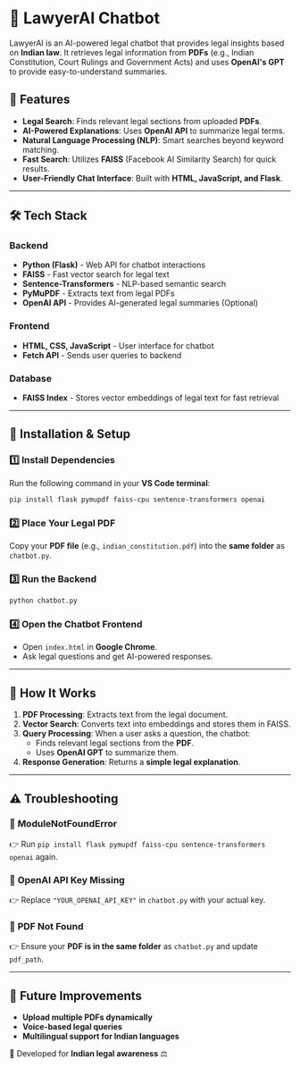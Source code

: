 # 📜 LawyerAI Chatbot

LawyerAI is an AI-powered legal chatbot that provides legal insights based on **Indian law**. It retrieves legal information from **PDFs** (e.g., Indian Constitution, Court Rulings and Government Acts) and uses **OpenAI's GPT** to provide easy-to-understand summaries.

## 🚀 Features
- **Legal Search**: Finds relevant legal sections from uploaded **PDFs**.
- **AI-Powered Explanations**: Uses **OpenAI API** to summarize legal terms.
- **Natural Language Processing (NLP)**: Smart searches beyond keyword matching.
- **Fast Search**: Utilizes **FAISS** (Facebook AI Similarity Search) for quick results.
- **User-Friendly Chat Interface**: Built with **HTML, JavaScript, and Flask**.

---

## 🛠️ Tech Stack
### **Backend**
- **Python (Flask)** - Web API for chatbot interactions
- **FAISS** - Fast vector search for legal text
- **Sentence-Transformers** - NLP-based semantic search
- **PyMuPDF** - Extracts text from legal PDFs
- **OpenAI API** - Provides AI-generated legal summaries (Optional)

### **Frontend**
- **HTML, CSS, JavaScript** - User interface for chatbot
- **Fetch API** - Sends user queries to backend

### **Database**
- **FAISS Index** - Stores vector embeddings of legal text for fast retrieval

---

## 🔧 Installation & Setup

### **1️⃣ Install Dependencies**
Run the following command in your **VS Code terminal**:
```bash
pip install flask pymupdf faiss-cpu sentence-transformers openai
```

### **2️⃣ Place Your Legal PDF**
Copy your **PDF file** (e.g., `indian_constitution.pdf`) into the **same folder** as `chatbot.py`.

### **3️⃣ Run the Backend**
```bash
python chatbot.py
```

### **4️⃣ Open the Chatbot Frontend**
- Open `index.html` in **Google Chrome**.
- Ask legal questions and get AI-powered responses.

---

## 📌 How It Works
1. **PDF Processing**: Extracts text from the legal document.
2. **Vector Search**: Converts text into embeddings and stores them in FAISS.
3. **Query Processing**: When a user asks a question, the chatbot:
   - Finds relevant legal sections from the **PDF**.
   - Uses **OpenAI GPT** to summarize them.
4. **Response Generation**: Returns a **simple legal explanation**.

---

## ⚠️ Troubleshooting
### 🔴 **ModuleNotFoundError**
👉 Run `pip install flask pymupdf faiss-cpu sentence-transformers openai` again.

### 🔴 **OpenAI API Key Missing**
👉 Replace `"YOUR_OPENAI_API_KEY"` in `chatbot.py` with your actual key.

### 🔴 **PDF Not Found**
👉 Ensure your **PDF is in the same folder** as `chatbot.py` and update `pdf_path`.

---

## 🌟 Future Improvements
- **Upload multiple PDFs dynamically**
- **Voice-based legal queries**
- **Multilingual support for Indian languages**

📌 Developed for **Indian legal awareness** ⚖️


